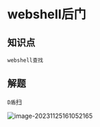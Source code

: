 # webshell后门

## 知识点

`webshell查找`

## 解题

`D盾`扫

![image-20231125161052165](G:/CTFWriteUp/buuctf/Misc/img/14-1.png)